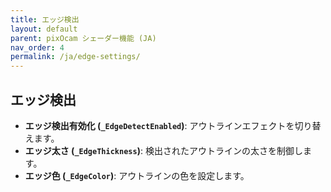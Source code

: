 ```yaml
---
title: エッジ検出
layout: default
parent: pixOcam シェーダー機能 (JA)
nav_order: 4
permalink: /ja/edge-settings/
---
```


## エッジ検出

*   **エッジ検出有効化 (`_EdgeDetectEnabled`)**: アウトラインエフェクトを切り替えます。
*   **エッジ太さ (`_EdgeThickness`)**: 検出されたアウトラインの太さを制御します。
*   **エッジ色 (`_EdgeColor`)**: アウトラインの色を設定します。 